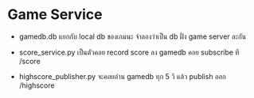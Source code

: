 # Game Service

- gamedb.db แยกกับ local db ของเกมนะ จำลองว่าเป็น db ฝั่ง game server ละกัน  

- score_service.py เป็นตัวคอย record score ลง gamedb คอย subscribe ที /score  
- highscore_publisher.py จะคอยอ่าน gamedb ทุก 5 วิ แล้ว publish ออก /highscore  